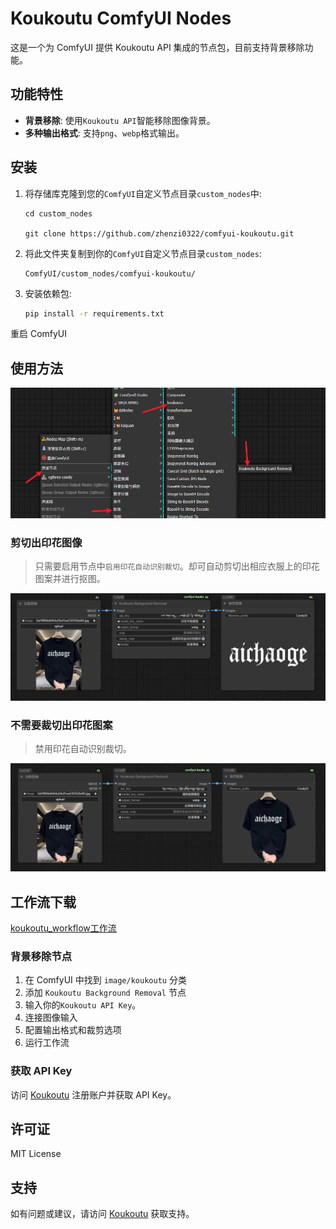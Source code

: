 # Koukoutu ComfyUI Nodes

这是一个为 ComfyUI 提供 Koukoutu API 集成的节点包，目前支持背景移除功能。

## 功能特性

- **背景移除**: 使用`Koukoutu API`智能移除图像背景。
- **多种输出格式**: 支持`png`、`webp`格式输出。

## 安装

1. 将存储库克隆到您的`ComfyUI`自定义节点目录`custom_nodes`中:
   ```
   cd custom_nodes

   git clone https://github.com/zhenzi0322/comfyui-koukoutu.git
   ```

2. 将此文件夹复制到你的`ComfyUI`自定义节点目录`custom_nodes`:
   ```
   ComfyUI/custom_nodes/comfyui-koukoutu/
   ```

3. 安装依赖包:
   ```bash
   pip install -r requirements.txt
   ```

重启 ComfyUI

## 使用方法

![](images/img3.png)

### 剪切出印花图像

> 只需要启用节点中`启用印花自动识别裁切`。却可自动剪切出相应衣服上的印花图案并进行抠图。

![](images/img2.png)

### 不需要裁切出印花图案

> 禁用印花自动识别裁切。

![](images/img1.png)


## 工作流下载

[koukoutu_workflow工作流](https://github.com/zhenzi0322/comfyui-koukoutu/blob/master/workflows/koukoutu_workflow.json)

### 背景移除节点

1. 在 ComfyUI 中找到 `image/koukoutu` 分类
2. 添加 `Koukoutu Background Removal` 节点
3. 输入你的`Koukoutu API Key`。
4. 连接图像输入
5. 配置输出格式和裁剪选项
6. 运行工作流

### 获取 API Key

访问 [Koukoutu](https://www.koukoutu.com/user/dev) 注册账户并获取 API Key。

## 许可证

MIT License

## 支持

如有问题或建议，请访问 [Koukoutu](https://www.koukoutu.com/user/dev) 获取支持。
